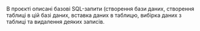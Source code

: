 В проєкті описані базові SQL-запити (створення бази даних, створення таблиці в цій базі даних, вставка даних в таблицю, вибірка даних з таблиці та видалення деяких записів.
